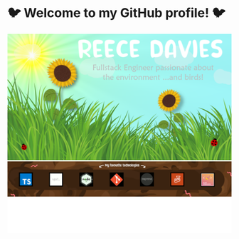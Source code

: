 # 🐦 Welcome to my GitHub profile! 🐦

![alt text](Github_Picture.png "Picture of grass and flowers")
![alt text](underground_github_animation.gif "Picture of grass and flowers")
![alt text](Untitled.png "Picture of grass and flowers")

